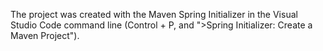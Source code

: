 The project was created with the Maven Spring Initializer in the Visual Studio Code command line (Control + P, and ">Spring Initializer: Create a Maven Project").
